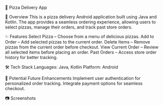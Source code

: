 🍕 Pizza Delivery App

📱 Overview
This is a pizza delivery Android application built using Java and Kotlin. The app provides a seamless ordering experience, allowing users to select pizzas, manage their orders, and track past store orders.

✨ Features
Select Pizza – Choose from a menu of delicious pizzas.
Add to Order – Add selected pizzas to the current order.
Delete Items – Remove pizzas from the current order before checkout.
View Current Order – Review all selected items before placing an order.
Past Orders – Access store order history for better tracking.

🛠️ Tech Stack
Languages: Java, Kotlin
Platform: Android

🚀 Potential Future Enhancements
Implement user authentication for personalized order tracking.
Integrate payment options for seamless checkout.

📷 Screenshots 

